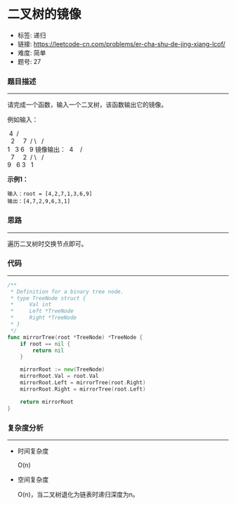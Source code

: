 # 二叉树的镜像

- 标签: 递归
- 链接: https://leetcode-cn.com/problems/er-cha-shu-de-jing-xiang-lcof/
- 难度: 简单
- 题号: 27

### 题目描述

---

请完成一个函数，输入一个二叉树，该函数输出它的镜像。

例如输入：

​    4
  /   \
  2     7
 / \   / \
1   3 6   9
镜像输出：
​     4
   /   \
  7     2
 / \   / \
9   6 3   1

**示例1：**

```
输入：root = [4,2,7,1,3,6,9]
输出：[4,7,2,9,6,3,1]
```

### 思路

---

遍历二叉树时交换节点即可。

### 代码

---

```go
/**
 * Definition for a binary tree node.
 * type TreeNode struct {
 *     Val int
 *     Left *TreeNode
 *     Right *TreeNode
 * }
 */
func mirrorTree(root *TreeNode) *TreeNode {
    if root == nil {
        return nil
    }

    mirrorRoot := new(TreeNode)
    mirrorRoot.Val = root.Val
    mirrorRoot.Left = mirrorTree(root.Right)
    mirrorRoot.Right = mirrorTree(root.Left)

    return mirrorRoot
}
```

### 复杂度分析

---

- 时间复杂度

    O(n)

- 空间复杂度

    O(n)，当二叉树退化为链表时递归深度为n。